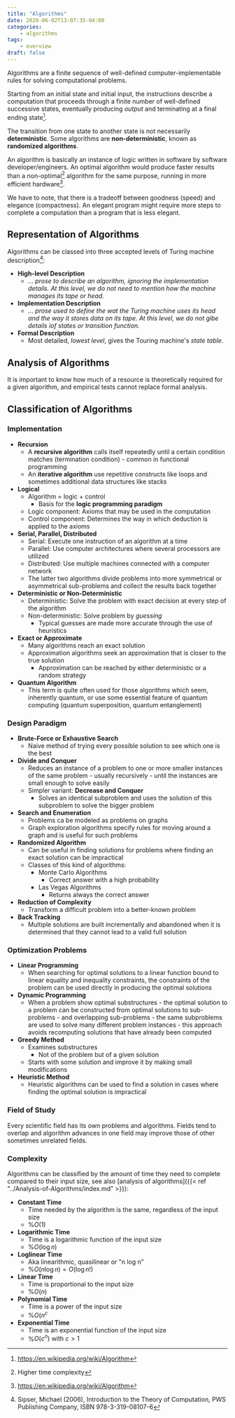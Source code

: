 ```yaml
---
title: "Algorithms"
date: 2020-06-02T13:07:35-04:00
categories:
    - algorithms
tags:
    - overview
draft: false
---
```

 
Algorithms are a finite sequence of well-defined computer-implementable rules for solving computational problems.

Starting from an initial state and initial input, the instructions describe a computation that proceeds through a finite number of well-defined successive states, eventually producing _output_ and terminating at a final ending state[^wikialgo].

[^wikialgo]: https://en.wikipedia.org/wiki/Algorithm

The transition from one state to another state is not necessarily **deterministic**. Some algorithms are **non-deterministic**, known as **randomized algorithms**.

An algorithm is basically an instance of logic written in software by software developer/engineers. An optimal algorithm would produce faster results than a non-optimal[^timecomplexity] algorithm for the same purpose, running in more efficient hardware[^wikialgo].

[^timecomplexity]: Higher time complexity

We have to note, that there is a tradeoff between goodness (speed) and elegance (compactness). An elegant program might require more steps to complete a computation than a program that is less elegant.

## Representation of Algorithms

Algorithms can be classed into three accepted levels of Turing machine description[^sipser]:

[^sipser]: Sipser, Michael (2006), Introduction to the Theory of Computation, PWS Publishing Company, ISBN 978-3-319-08107-6

- **High-level Description**
    - _... prose to describe an algorithm, ignoring the implementation details. At this level, we do not need to mention how the machine manages its tape or head._
- **Implementation Description**
    - _... prose used to define the wat the Turing machine uses its head and the way it stores data on its tape. At this level, we do not gibe details iof states or transition function._
- **Formal Description**
    - Most detailed, _lowest level_, gives the Touring machine's _state table_.


## Analysis of Algorithms

It is important to know how much of a resource is theoretically required for a given algorithm, and empirical tests cannot replace formal analysis.

## Classification of Algorithms

### Implementation

- **Recursion**
    - A **recursive algorithm** calls itself repeatedly until a certain condition matches (termination condition) - common in functional programming
    - An **iterative algorithm** use repetitive constructs like loops and sometimes additional data structures like stacks
- **Logical** 
    - Algorithm = logic + control
        - Basis for the **logic programming paradigm**
    - Logic component: Axioms that may be used in the computation 
    - Control component:  Determines the way in which deduction is applied to the axioms
- **Serial, Parallel, Distributed**
    - Serial: Execute one instruction of an algorithm at a time
    - Parallel: Use computer architectures where several processors are utilized
    - Distributed: Use multiple machines connected with a computer network
    - The latter two algorithms divide problems into more symmetrical or asymmetrical sub-problems and collect the results back together
- **Deterministic or Non-Deterministic**
    - Deterministic: Solve the problem with exact decision at every step of the algorithm
    - Non-deterministic: Solve problem by _guessing_
        - Typical guesses are made more accurate through the use of heuristics
- **Exact or Approximate**
    - Many algorithms reach an exact solution
    - Approximation algorithms seek an approximation that is closer to the true solution
        - Approximation can be reached by either deterministic or a random strategy
- **Quantum Algorithm**
    - This term is quite often used for those algorithms which seem, inherently quantum, or use some essential feature of quantum computing (quantum superposition, quantum entanglement)

### Design Paradigm

- **Brute-Force or Exhaustive Search**
    - Naive method of trying every possible solution to see which one is the best
- **Divide and Conquer**
    - Reduces an instance of a problem to one or more smaller instances of the same problem - usually recursively - until the instances are small enough to solve easily 
    - Simpler variant: **Decrease and Conquer**
        - Solves an identical subproblem and uses the solution of this subproblem to solve the bigger problem
- **Search and Enumeration**
    - Problems ca be modeled as problems on graphs
    - Graph exploration algorithms specify rules for moving around a graph and is useful for such problems
- **Randomized Algorithm**
    - Can be useful in finding solutions for problems where finding an exact solution can be impractical
    - Classes of this kind of algorithms:
        - Monte Carlo Algorithms
            - Correct answer with a high probability
        - Las Vegas Algorithms
            - Returns always the correct answer
- **Reduction of Complexity**
    - Transform a difficult problem into a better-known problem
- **Back Tracking**
    - Multiple solutions are built incrementally and abandoned when it is determined that they cannot lead to a valid full solution

### Optimization Problems

- **Linear Programming**
    - When searching for optimal solutions to a linear function bound to linear equality and inequality constraints, the constraints of the problem can be used directly in producing the optimal solutions
- **Dynamic Programming**
    - When a problem show optimal substructures - the optimal solution to a problem can be constructed from optimal solutions to sub-problems - and overlapping sub-problems - the same subproblems are used to solve many different problem instances - this approach avoids recomputing solutions that have already been computed
- **Greedy Method**
    - Examines substructures
        - Not of the problem but of a given solution
    - Starts with some solution and improve it by making small modifications
- **Heuristic Method**
    - Heuristic algorithms can be used to find a solution in cases where finding the optimal solution is impractical

### Field of Study

Every scientific field has its own problems and algorithms. Fields tend to overlap and algorithm advances in one field may improve those of other sometimes unrelated fields.

### Complexity

Algorithms can be classified by the amount of time they need to complete compared to their input size, see also [analysis of algorithms]({{< ref "../Analysis-of-Algorithms/index.md" >}}): 

- **Constant Time**
    - Time needed by the algorithm is the same, regardless of the input size
    - %$O(1)%$
- **Logarithmic Time**
    - Time is a logarithmic function of the input size
    - %$O(\log n)%$
- **Loglinear Time**
    - Aka linearithmic, quasilinear or "n log n"
    - %$O(n \log n) = O(\log n!)%$
- **Linear Time**
    - Time is proportional to the input size
    - %$O(n)%$
- **Polynomial Time**
    - Time is a power of the input size
    - %$O(n^c%$
- **Exponential Time**
    - Time is an exponential function of the input size
    - %$O(c^n) \text{ with } c > 1%$

